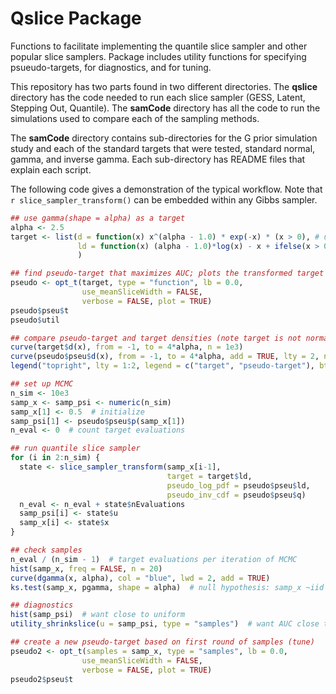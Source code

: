 # Qslice Package

Functions to facilitate implementing the quantile slice sampler and other popular slice samplers. Package includes utility functions for specifying psueudo-targets, for diagnostics, and for tuning.

This repository has two parts found in two different directories. The **qslice** directory has the code needed to run each slice sampler (GESS, Latent, Stepping Out, Quantile). The **samCode** directory has all the code to run the simulations used to compare each of the sampling methods.

The **samCode** directory contains sub-directories for the G prior simulation study and each of the standard targets that were tested, standard normal, gamma, and inverse gamma. Each sub-directory has README files that explain each script.

The following code gives a demonstration of the typical workflow. Note that `r slice_sampler_transform()` can be embedded within any Gibbs sampler.

``` r
## use gamma(shape = alpha) as a target
alpha <- 2.5
target <- list(d = function(x) x^(alpha - 1.0) * exp(-x) * (x > 0), # unnormalized density
               ld = function(x) (alpha - 1.0)*log(x) - x + ifelse(x > 0.0, 0.0, -Inf) # log unnormalized density
               )

## find pseudo-target that maximizes AUC; plots the transformed target
pseudo <- opt_t(target, type = "function", lb = 0.0, 
                use_meanSliceWidth = FALSE,
                verbose = FALSE, plot = TRUE)
pseudo$pseu$t
pseudo$util

## compare pseudo-target and target densities (note target is not normalized)
curve(target$d(x), from = -1, to = 4*alpha, n = 1e3)
curve(pseudo$pseu$d(x), from = -1, to = 4*alpha, add = TRUE, lty = 2, n = 1e3)
legend("topright", lty = 1:2, legend = c("target", "pseudo-target"), bty = "n")

## set up MCMC
n_sim <- 10e3
samp_x <- samp_psi <- numeric(n_sim)
samp_x[1] <- 0.5  # initialize
samp_psi[1] <- pseudo$pseu$p(samp_x[1])
n_eval <- 0  # count target evaluations

## run quantile slice sampler
for (i in 2:n_sim) {
  state <- slice_sampler_transform(samp_x[i-1], 
                                   target = target$ld, 
                                   pseudo_log_pdf = pseudo$pseu$ld, 
                                   pseudo_inv_cdf = pseudo$pseu$q)
  n_eval <- n_eval + state$nEvaluations
  samp_psi[i] <- state$u
  samp_x[i] <- state$x
}

## check samples
n_eval / (n_sim - 1)  # target evaluations per iteration of MCMC
hist(samp_x, freq = FALSE, n = 20)
curve(dgamma(x, alpha), col = "blue", lwd = 2, add = TRUE)
ks.test(samp_x, pgamma, shape = alpha)  # null hypothesis: samp_x ~iid gamma(alpha)

## diagnostics
hist(samp_psi)  # want close to uniform
utility_shrinkslice(u = samp_psi, type = "samples")  # want AUC close to 1

## create a new pseudo-target based on first round of samples (tune)
pseudo2 <- opt_t(samples = samp_x, type = "samples", lb = 0.0, 
                use_meanSliceWidth = FALSE,
                verbose = FALSE, plot = TRUE)
pseudo2$pseu$t
```
